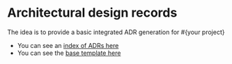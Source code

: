 # Architectural design records
The idea is to provide a basic integrated ADR generation for #{your project}
  - You can see an [index of ADRs here](./index.md)
  - You can see the [base template here](./template.md)
